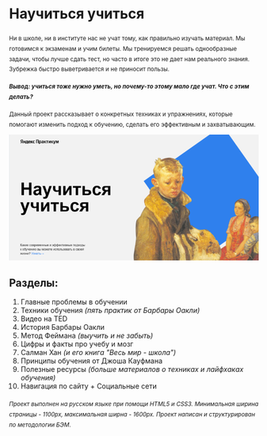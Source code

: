 # Научиться учиться
<sub>Ни в школе, ни в институте нас не учат тому, как правильно изучать материал. Мы готовимся к экзаменам и учим билеты. Мы тренируемся решать однообразные задачи, чтобы лучше сдать тест, но часто в итоге это не дает нам реального знания. Зубрежка быстро выветривается и не приносит пользы.</sub>

<sub>***Вывод: учиться тоже нужно уметь, но почему-то этому мало где учат. Что с этим делать?***</sub>

<sub>Данный проект рассказывает о конкретных техниках и упражнениях, которые помогают изменить подход к обучению, сделать его эффективным и захватывающим.</sub>


![Научиться учиться](/images/Screenshot_1.png)

## Разделы:
1. Главные проблемы в обучении
2. Техники обучения *(пять практик от Барбары Оакли)*
3. Видео на TED
4. История Барбары Оакли
5. Метод Феймана *(выучить и не забыть)*
6. Цифры и факты про учебу и мозг
7. Салман Хан *(и его книга "Весь мир - школа")*
8. Принципы обучения от Джоша Кауфмана
9. Полезные ресурсы *(больше материалов о техниках и лайфхаках обучения)*
10. Навигация по сайту + Социальные сети

<sub>*Проект выполнен на русском языке при помощи HTML5 и CSS3. Минимальная ширина страницы - 1100px, максимальная ширна - 1600px. Проект написан и структурирован по методологии БЭМ.*</sub>
